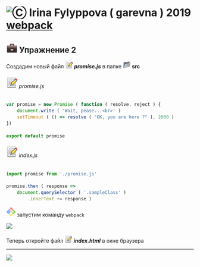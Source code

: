 [footer]: https://github.com/garevna/js-course/raw/master/images/a-level-ico.png?raw=true
[ico20]: https://raw.githubusercontent.com/garevna/a-level-js-lessons/master/ico/a-level-20.png
[ico25]: https://raw.githubusercontent.com/garevna/a-level-js-lessons/master/ico/a-level-25.png
[hw-30]: https://raw.githubusercontent.com/garevna/a-level-js-lessons/master/ico/briefcase-30.png
[cap-30]: https://raw.githubusercontent.com/garevna/a-level-js-lessons/master/ico/coffee-30.png
[warn-25]: https://raw.githubusercontent.com/garevna/a-level-js-lessons/master/ico/warning-25.png
[link-25]: https://raw.githubusercontent.com/garevna/a-level-js-lessons/master/ico/link-25.png
[err-20]: https://raw.githubusercontent.com/garevna/a-level-js-lessons/master/ico/no_entry-20.png
[err-25]: https://raw.githubusercontent.com/garevna/a-level-js-lessons/master/ico/no_entry-25.png
[err-30]: https://raw.githubusercontent.com/garevna/a-level-js-lessons/master/ico/no_entry-30.png
[file-20]: https://raw.githubusercontent.com/garevna/a-level-js-lessons/master/ico/pencil-20.png
[file-25]: https://raw.githubusercontent.com/garevna/a-level-js-lessons/master/ico/pencil-25.png
[file-30]: https://raw.githubusercontent.com/garevna/a-level-js-lessons/master/ico/pencil-30.png
[file-40]: https://raw.githubusercontent.com/garevna/a-level-js-lessons/master/ico/pencil-40.png
[dir-20]: https://raw.githubusercontent.com/garevna/a-level-js-lessons/master/ico/folder-20.png
[dir-25]: https://raw.githubusercontent.com/garevna/a-level-js-lessons/master/ico/folder-25.png
[dir-30]: https://raw.githubusercontent.com/garevna/a-level-js-lessons/master/ico/folder-30.png
[dir-40]: https://raw.githubusercontent.com/garevna/a-level-js-lessons/master/ico/folder-40.png
[bash-20]: https://raw.githubusercontent.com/garevna/a-level-js-lessons/master/ico/bash-20.png
[bash-25]: https://raw.githubusercontent.com/garevna/a-level-js-lessons/master/ico/bash-25.png
[bash-30]: https://raw.githubusercontent.com/garevna/a-level-js-lessons/master/ico/bash-30.png
[bash-40]: https://raw.githubusercontent.com/garevna/a-level-js-lessons/master/ico/bash-40.png

# <img src="https://avatars2.githubusercontent.com/u/19735284?s=40&v=4" width="30" title="Ⓒ Irina Fylyppova ( garevna ) 2019"/> [webpack](md/webpack.md)

## ![hw-30] Упражнение 2

Создадим новый файл ![file-20] **_promise.js_**  в папке ![dir-20] **src**

###### ![file-30] promise.js

```javascript
var promise = new Promise ( function ( resolve, reject ) {
    document.write ( 'Wait, pease...<br>' )
    setTimeout ( () => resolve ( "OK, you are here ?" ), 2000 )
})

export default promise
```

###### ![file-30] index.js

```javascript
import promise from './promise.js'

promise.then ( response =>
    document.querySelector ( '.sampleClass' )
        .innerText += response )
```

![bash-25] запустим команду `webpack`

![](https://lh5.googleusercontent.com/zhM1TwRySgAAGrg8ts-n8mvlACifQXHzQudaUs37ce45AtHM9VjMa8CswyohFhG0y9p9sV15jw_rqV8hyOMGX62y5o829hATXLXNLPEN8h779mjS2yC140CdCuwFMvqYGhcu-b9lD1lvquQ)

Теперь откройте файл ![file-20] **_index.html_** в окне браузера

_________________________________________________________________________

![](https://github.com/garevna/js-course/raw/master/images/a-level-ico.png?raw=true)
